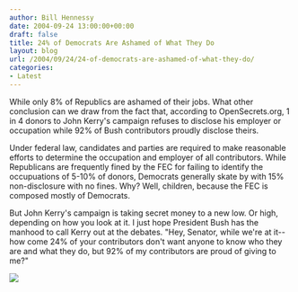 ```yaml
---
author: Bill Hennessy
date: 2004-09-24 13:00:00+00:00
draft: false
title: 24% of Democrats Are Ashamed of What They Do
layout: blog
url: /2004/09/24/24-of-democrats-are-ashamed-of-what-they-do/
categories:
- Latest
---
```


While only 8% of Republics are ashamed of their jobs.  What other conclusion can we draw from the fact that, according to OpenSecrets.org, 1 in 4 donors to John Kerry's campaign refuses to disclose his employer or occupation while 92% of Bush contributors proudly disclose theirs.  
  
Under federal law, candidates and parties are required to make reasonable efforts to determine the occupation and employer of all contributors.  While Republicans are frequently fined by the FEC for failing to identify the occupuations of 5-10% of donors, Democrats generally skate by with 15% non-disclosure with no fines.  Why?  Well, children, because the FEC is composed mostly of Democrats.  
  
But John Kerry's campaign is taking secret money to a new low.  Or high, depending on how you look at it.  I just hope President Bush has the manhood to call Kerry out at the debates.  "Hey, Senator, while we're at it--how come 24% of your contributors don't want anyone to know who they are and what they do, but 92% of my contributors are proud of giving to me?"  
  
![](https://blog.billhennessy.com/aggbug.aspx?PostID=552)

